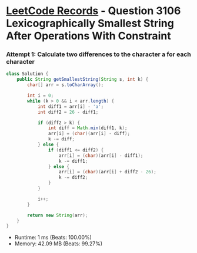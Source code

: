 # [LeetCode Records](../../README.md) - Question 3106 Lexicographically Smallest String After Operations With Constraint

### Attempt 1: Calculate two differences to the character a for each character
```java
class Solution {
    public String getSmallestString(String s, int k) {
        char[] arr = s.toCharArray();

        int i = 0;
        while (k > 0 && i < arr.length) {
            int diff1 = arr[i] - 'a';
            int diff2 = 26 - diff1;

            if (diff2 > k) {
                int diff = Math.min(diff1, k);
                arr[i] = (char)(arr[i] - diff);
                k -= diff;
            } else {
                if (diff1 <= diff2) {
                    arr[i] = (char)(arr[i] - diff1);
                    k -= diff1;
                } else {
                    arr[i] = (char)(arr[i] + diff2 - 26);
                    k -= diff2;
                }
            }

            i++;
        }

        return new String(arr);
    }
}
```
- Runtime: 1 ms (Beats: 100.00%)
- Memory: 42.09 MB (Beats: 99.27%)

<br>

